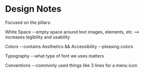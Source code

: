 # Design Notes
Focused on the pillars:

White Space
--empty space around text images, elements, etc --> increases legibility and usability

Colors
--contains Aesthetics && Accessibility
--pleasing colors 

Typography
--what type of font we uses matters

Conventions
--commonly used things like 3 lines for a menu icon
